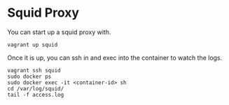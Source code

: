 # Squid Proxy

You can start up a squid proxy with.

```
vagrant up squid
```

Once it is up, you can ssh in and exec into the container to watch the logs.

```
vagrant ssh squid
sudo docker ps
sudo docker exec -it <container-id> sh
cd /var/log/squid/
tail -f access.log
```
